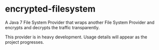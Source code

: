 encrypted-filesystem
================

A Java 7 File System Provider that wraps another
File System Provider and encrypts and decrypts
the traffic transparently.

This provider is in heavy development. Usage details will appear as the project progresses.
